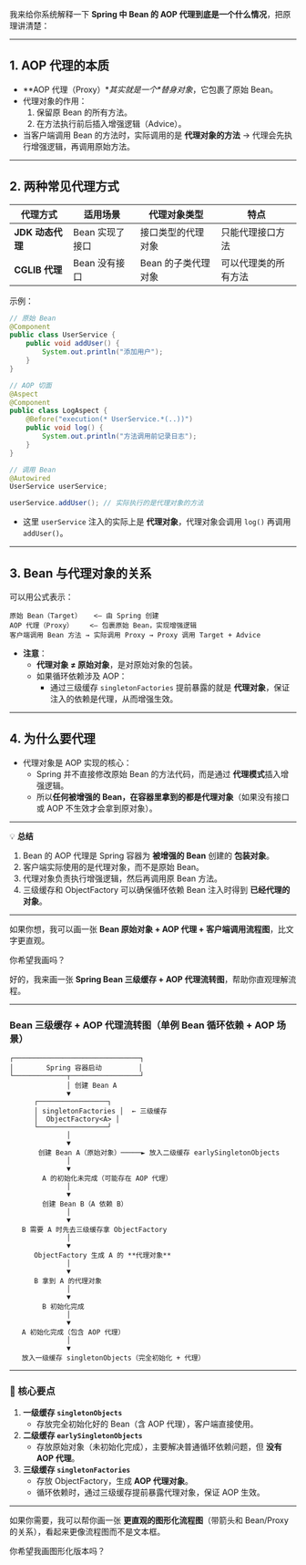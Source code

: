 我来给你系统解释一下 **Spring 中 Bean 的 AOP 代理到底是一个什么情况**，把原理讲清楚：

------

## 1. AOP 代理的本质

- **AOP 代理（Proxy）\**其实就是一个\**替身对象**，它包裹了原始 Bean。
- 代理对象的作用：
  1. 保留原 Bean 的所有方法。
  2. 在方法执行前后插入增强逻辑（Advice）。
- 当客户端调用 Bean 的方法时，实际调用的是 **代理对象的方法** → 代理会先执行增强逻辑，再调用原始方法。

------

## 2. 两种常见代理方式

| 代理方式         | 适用场景        | 代理对象类型        | 特点                 |
| ---------------- | --------------- | ------------------- | -------------------- |
| **JDK 动态代理** | Bean 实现了接口 | 接口类型的代理对象  | 只能代理接口方法     |
| **CGLIB 代理**   | Bean 没有接口   | Bean 的子类代理对象 | 可以代理类的所有方法 |

示例：

```java
// 原始 Bean
@Component
public class UserService {
    public void addUser() {
        System.out.println("添加用户");
    }
}

// AOP 切面
@Aspect
@Component
public class LogAspect {
    @Before("execution(* UserService.*(..))")
    public void log() {
        System.out.println("方法调用前记录日志");
    }
}

// 调用 Bean
@Autowired
UserService userService;

userService.addUser(); // 实际执行的是代理对象的方法
```

- 这里 `userService` 注入的实际上是 **代理对象**，代理对象会调用 `log()` 再调用 `addUser()`。

------

## 3. Bean 与代理对象的关系

可以用公式表示：

```
原始 Bean（Target）   <— 由 Spring 创建
AOP 代理（Proxy）    <— 包裹原始 Bean，实现增强逻辑
客户端调用 Bean 方法 → 实际调用 Proxy → Proxy 调用 Target + Advice
```

- **注意**：
  - **代理对象 ≠ 原始对象**，是对原始对象的包装。
  - 如果循环依赖涉及 AOP：
    - 通过三级缓存 `singletonFactories` 提前暴露的就是 **代理对象**，保证注入的依赖是代理，从而增强生效。

------

## 4. 为什么要代理

- 代理对象是 AOP 实现的核心：
  - Spring 并不直接修改原始 Bean 的方法代码，而是通过 **代理模式**插入增强逻辑。
  - 所以**任何被增强的 Bean，在容器里拿到的都是代理对象**（如果没有接口或 AOP 不生效才会拿到原对象）。

------

💡 **总结**

1. Bean 的 AOP 代理是 Spring 容器为 **被增强的 Bean** 创建的 **包装对象**。
2. 客户端实际使用的是代理对象，而不是原始 Bean。
3. 代理对象负责执行增强逻辑，然后再调用原 Bean 方法。
4. 三级缓存和 ObjectFactory 可以确保循环依赖 Bean 注入时得到 **已经代理的对象**。

------

如果你想，我可以画一张 **Bean 原始对象 + AOP 代理 + 客户端调用流程图**，比文字更直观。

你希望我画吗？

好的，我来画一张 **Spring Bean 三级缓存 + AOP 代理流转图**，帮助你直观理解流程。

------

### Bean 三级缓存 + AOP 代理流转图（单例 Bean 循环依赖 + AOP 场景）

```text
┌───────────────────────────────┐
│        Spring 容器启动         │
└─────────────┬─────────────────┘
              │ 创建 Bean A
              ▼
      ┌─────────────────┐
      │ singletonFactories │  ← 三级缓存
      │  ObjectFactory<A> │
      └─────────────────┘
              │
              ▼
       创建 Bean A（原始对象）─────► 放入二级缓存 earlySingletonObjects
              │
              ▼
        A 的初始化未完成（可能存在 AOP 代理）
              │
              ▼
        创建 Bean B（A 依赖 B）
              │
              ▼
   B 需要 A 时先去三级缓存拿 ObjectFactory
              │
              ▼
      ObjectFactory 生成 A 的 **代理对象**
              │
              ▼
      B 拿到 A 的代理对象
              │
              ▼
        B 初始化完成
              │
              ▼
   A 初始化完成（包含 AOP 代理）
              │
              ▼
   放入一级缓存 singletonObjects（完全初始化 + 代理）
```

------

### 🔹 核心要点

1. **一级缓存 `singletonObjects`**
   - 存放完全初始化好的 Bean（含 AOP 代理），客户端直接使用。
2. **二级缓存 `earlySingletonObjects`**
   - 存放原始对象（未初始化完成），主要解决普通循环依赖问题，但 **没有 AOP 代理**。
3. **三级缓存 `singletonFactories`**
   - 存放 ObjectFactory，生成 **AOP 代理对象**。
   - 循环依赖时，通过三级缓存提前暴露代理对象，保证 AOP 生效。

------

如果你需要，我可以帮你画一张 **更直观的图形化流程图**（带箭头和 Bean/Proxy 的关系），看起来更像流程图而不是文本框。

你希望我画图形化版本吗？